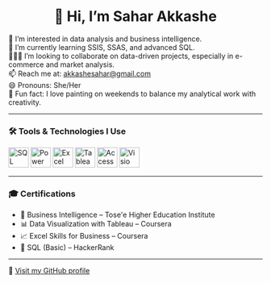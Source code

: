 <h1 align="center">👋 Hi, I’m Sahar Akkashe</h1>

👀 I’m interested in data analysis and business intelligence.  
🌱 I’m currently learning SSIS, SSAS, and advanced SQL.  
👩🏻‍💻 I’m looking to collaborate on data-driven projects, especially in e-commerce and market analysis.  
📫 Reach me at: akkashesahar@gmail.com  
😄 Pronouns: She/Her  
🎨 Fun fact: I love painting on weekends to balance my analytical work with creativity.

---

### 🛠️ Tools & Technologies I Use

<p align="left">
  <img src="https://cdn.jsdelivr.net/gh/devicons/devicon/icons/microsoftsqlserver/microsoftsqlserver-plain.svg" alt="SQL Server" width="40" height="40"/>
  <img src="https://img.icons8.com/color/48/power-bi.png" alt="Power BI" width="40" height="40"/>
  <img src="https://img.icons8.com/color/48/microsoft-excel-2019--v1.png" alt="Excel" width="40" height="40"/>
  <img src="https://img.icons8.com/color/48/tableau-software.png" alt="Tableau" width="40" height="40"/>
  <img src="https://img.icons8.com/color/48/microsoft-access-2019.png" alt="Access" width="40" height="40"/>
  <img src="https://img.icons8.com/color/48/microsoft-visio.png" alt="Visio" width="40" height="40"/>
</p>

---

### 🎓 Certifications

- 📜 Business Intelligence – Tose'e Higher Education Institute  
- 📊 Data Visualization with Tableau – Coursera  
- 📈 Excel Skills for Business – Coursera  
- 🏅 SQL (Basic) – HackerRank  

---

🔗 [Visit my GitHub profile](https://github.com/SaharAkkashe)
